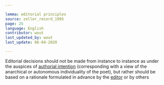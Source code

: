 ```yaml
---

lemma: editorial principles
source: zeller_record_1995
page: 25
language: English
contributor: wout
last_updated_by: wout
last_update: 06-04-2020

---
```


Editorial decisions should not be made from instance to instance as under the auspices of [authorial intention](intentionality.html) (corresponding with a view of the anarchical or autonomous individuality of the poet), but rather should be based on a rationale formulated in advance by the [editor](editorScholarly.html) or by others
